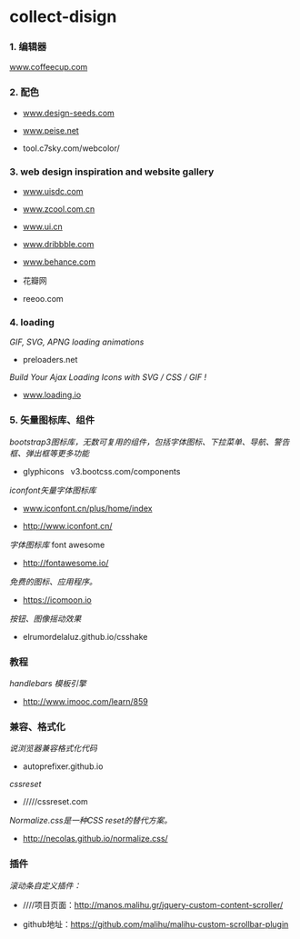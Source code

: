 # collect-disign
### 1. 编辑器
 www.coffeecup.com
 
### 2. 配色
 + www.design-seeds.com

 + www.peise.net

 + tool.c7sky.com/webcolor/

### 3. **web design inspiration and website gallery**
 +  www.uisdc.com

 +  www.zcool.com.cn

 + www.ui.cn

 + www.dribbble.com

 + www.behance.com

 +  花瓣网

 + reeoo.com

### 4. loading

*GIF, SVG, APNG loading animations*

+ preloaders.net

*Build Your Ajax Loading Icons with SVG / CSS / GIF !*
+ www.loading.io

### 5. 矢量图标库、组件
*bootstrap3图标库，无数可复用的组件，包括字体图标、下拉菜单、导航、警告框、弹出框等更多功能*

+ glyphicons   v3.bootcss.com/components

*iconfont矢量字体图标库*

+ www.iconfont.cn/plus/home/index

+ http://www.iconfont.cn/

*字体图标库*
font awesome

+ http://fontawesome.io/

*免费的图标、应用程序。*

+ https://icomoon.io

*按钮、图像摇动效果* 

+ elrumordelaluz.github.io/csshake

### 教程
*handlebars  模板引擎*
+ http://www.imooc.com/learn/859

### 兼容、格式化
*说浏览器兼容格式化代码*
+ autoprefixer.github.io

*cssreset*
+ /////cssreset.com

*Normalize.css是一种CSS reset的替代方案。*

+ http://necolas.github.io/normalize.css/

### 插件

*滚动条自定义插件：*

+ ////项目页面：http://manos.malihu.gr/jquery-custom-content-scroller/

+ github地址：https://github.com/malihu/malihu-custom-scrollbar-plugin

